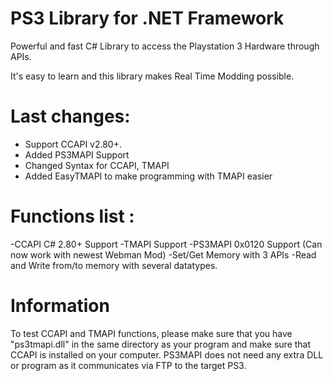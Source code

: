 # PS3 Library for .NET Framework

Powerful and fast C# Library to access the Playstation 3 Hardware through APIs.

It's easy to learn and this library makes Real Time Modding possible.

# Last changes:
- Support CCAPI v2.80+.
- Added PS3MAPI Support
- Changed Syntax for CCAPI, TMAPI
- Added EasyTMAPI to make programming with TMAPI easier

# Functions list :

-CCAPI C# 2.80+ Support
-TMAPI Support
-PS3MAPI 0x0120 Support (Can now work with newest Webman Mod)
-Set/Get Memory with 3 APIs
-Read and Write from/to memory with several datatypes.


# Information

To test CCAPI and TMAPI functions, please make sure that you have "ps3tmapi.dll" in the same directory as your program and make sure that CCAPI is installed on your computer. PS3MAPI does not need any extra DLL or program as it communicates via FTP to the target PS3.

